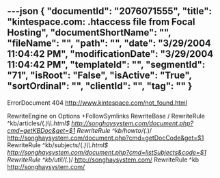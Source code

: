 ---json
{
  "documentId": "2076071555",
  "title": "kintespace.com: .htaccess file from Focal Hosting",
  "documentShortName": "",
  "fileName": "",
  "path": "",
  "date": "3/29/2004 11:04:42 PM",
  "modificationDate": "3/29/2004 11:04:42 PM",
  "templateId": "",
  "segmentId": "71",
  "isRoot": "False",
  "isActive": "True",
  "sortOrdinal": "",
  "clientId": "",
  "tag": ""
}
---

ErrorDocument 404 http://www.kintespace.com/not_found.html

RewriteEngine on Options +FollowSymlinks
RewriteBase /
RewriteRule ^kb/articles/(.*)&bsol;&bsol;.html$ http://songhaysystem.com/document.php?cmd=getKBDoc&get=$1
RewriteRule ^kb/howto/(.*)/ http://songhaysystem.com/document.php?cmd=getDocCode&get=$1
RewriteRule ^kb/subjects/(.*)&bsol;&bsol;.html$ http://songhaysystem.com/document.php?cmd=listSubjects&code=$1
RewriteRule ^kb/util/(.*)/ http://songhaysystem.com/
RewriteRule ^kb http://songhaysystem.com/
